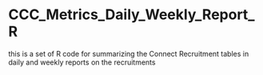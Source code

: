 # CCC_Metrics_Daily_Weekly_Report_R
this is a set of R code for summarizing the Connect Recruitment tables in daily and weekly reports on the recruitments 
